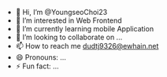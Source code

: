 - 👋 Hi, I’m @YoungseoChoi23
- 👀 I’m interested in Web Frontend
- 🌱 I’m currently learning mobile Application
- 💞️ I’m looking to collaborate on ...
- 📫 How to reach me dudtj9326@ewhain.net
- 😄 Pronouns: ...
- ⚡ Fun fact: ...

<!---
YoungseoChoi23/YoungseoChoi23 is a ✨ special ✨ repository because its `README.md` (this file) appears on your GitHub profile.
You can click the Preview link to take a look at your changes.
--->
